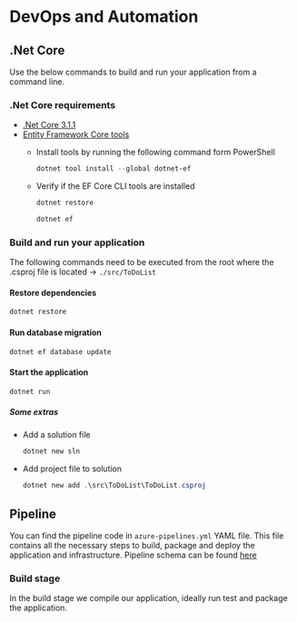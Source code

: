 # DevOps and Automation

## .Net Core

Use the below commands to build and run your application from a command line.

### .Net Core requirements

- [.Net Core 3.1.1](https://dotnet.microsoft.com/download/dotnet-core/3.1)
- [Entity Framework Core tools](https://docs.microsoft.com/en-us/ef/core/miscellaneous/cli/dotnet)
  - Install tools by running the following command form PowerShell

    ```powershell
    dotnet tool install --global dotnet-ef
    ```

  - Verify if the EF Core CLI tools are installed

    ```powershell
    dotnet restore
    ```

    ```powershell
    dotnet ef
    ```

### Build and run your application

The following commands need to be executed from the root where the .csproj file is located -> `./src/ToDoList`

#### Restore dependencies

```powershell
dotnet restore
```

#### Run database migration

```powershell
dotnet ef database update
```

#### Start the application

```powershell
dotnet run
```

##### Some extras

- Add a solution file

  ```powershell
  dotnet new sln
  ```

- Add project file to solution

  ```powershell
  dotnet new add .\src\ToDoList\ToDoList.csproj
  ```

## Pipeline

You can find the pipeline code in `azure-pipelines.yml` YAML file. This file contains all the necessary steps to build, package and deploy the application and infrastructure. Pipeline schema can be found [here](https://docs.microsoft.com/en-us/azure/devops/pipelines/yaml-schema?view=azure-devops&tabs=schema)

### Build stage

In the build stage we compile our application, ideally run test and package the application.

